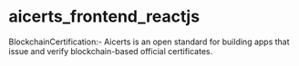 # aicerts_frontend_reactjs
BlockchainCertification:- Aicerts is an open standard for building apps that issue and verify blockchain-based official certificates.
